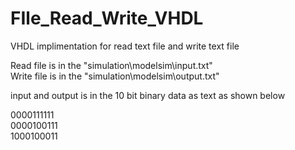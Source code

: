 # FIle_Read_Write_VHDL

VHDL implimentation for read text file and write text file
 
Read file is in the "simulation\modelsim\input.txt"</br>
Write file is in the "simulation\modelsim\output.txt"

input and output is in the 10 bit binary data as text as shown below

0000111111</br>
0000100111</br>
1000100011</br>

